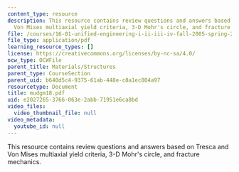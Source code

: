 ```yaml
---
content_type: resource
description: This resource contains review questions and answers based on Tresca and
  Von Mises multiaxial yield criteria, 3-D Mohr's circle, and fracture mechanics.
file: /courses/16-01-unified-engineering-i-ii-iii-iv-fall-2005-spring-2006/e20272653766063e2abb71951e6ca8bd_mudgm18.pdf
file_type: application/pdf
learning_resource_types: []
license: https://creativecommons.org/licenses/by-nc-sa/4.0/
ocw_type: OCWFile
parent_title: Materials/Structures
parent_type: CourseSection
parent_uid: b640d5c4-9375-61ab-448e-c8a1ec804a97
resourcetype: Document
title: mudgm18.pdf
uid: e2027265-3766-063e-2abb-71951e6ca8bd
video_files:
  video_thumbnail_file: null
video_metadata:
  youtube_id: null
---
```

This resource contains review questions and answers based on Tresca and Von Mises multiaxial yield criteria, 3-D Mohr's circle, and fracture mechanics.